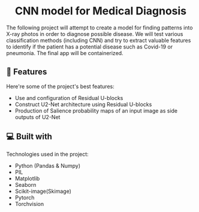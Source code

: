 <h1 align="center" id="title">CNN model for Medical Diagnosis</h1>

<p id="description">The following project will attempt to create a model for finding patterns into X-ray photos in order to diagnose possible disease. We will test various classification methods (including CNN) and try to extract valuable features to identify if the patient has a potential disease such as Covid-19 or pneumonia. The final app will be containerized.</p>

  
  
<h2>🧐 Features</h2>

Here're some of the project's best features:

*   Use and configuration of Residual U-blocks
*   Construct U2-Net architecture using Residual U-blocks
*   Production of Salience probability maps of an input image as side outputs of U2-Net

  
  
<h2>💻 Built with</h2>

Technologies used in the project:

*   Python (Pandas & Numpy)
*   PIL
*   Matplotlib
*   Seaborn
*   Scikit-image(Skimage)
*   Pytorch
*   Torchvision
